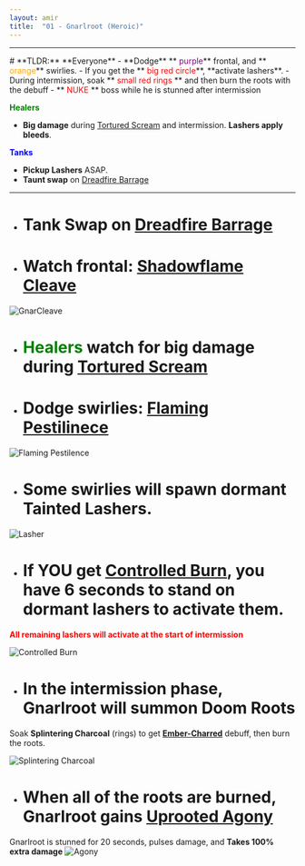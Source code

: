 ```yaml
---
layout: amir
title:  "01 - Gnarlroot (Heroic)"
---
```


<hr>
# **TLDR:**
**Everyone**
- **Dodge** **<span style="color:purple"> purple</span>** frontal, and **<span style="color:orange"> orange</span>** swirlies.
- If you get the **<span style="color:red"> big red circle</span>**, **activate lashers**.
- During intermission, soak **<span style="color:red"> small red rings </span>** and then burn the roots with the debuff
- **<span style="color:red"> NUKE </span>** boss while he is stunned after intermission

**<span style="color:Green"> Healers </span>** 
- **Big damage** during [Tortured Scream](https://ptr.wowdb.com/spells/422026-tortured-scream) and intermission. **Lashers apply bleeds**.

**<span style="color:blue"> Tanks </span>** 
- **Pickup Lashers** ASAP.
- **Taunt swap** on [Dreadfire Barrage](https://ptr.wowdb.com/spells/426108-dreadfire-barrage)

<hr>

- # **Tank Swap on** [Dreadfire Barrage](https://ptr.wowdb.com/spells/426108-dreadfire-barrage)

- # **Watch frontal:** [Shadowflame Cleave](https://ptr.wowdb.com/spells/422039-shadowflame-cleave)

![GnarCleave](https://cloud.stylenmedia.com/apps/sharingpath/michael/10000%20Personal/10000%20References/HoH/Assets/Gnarlroot/Gnar_Cleave.gif)

- # **<span style="color:green"> Healers </span>** watch for big damage during **[Tortured Scream](https://ptr.wowdb.com/spells/422026-tortured-scream)**

- # **Dodge swirlies:** [Flaming Pestilinece](https://ptr.wowdb.com/spells/429982-flaming-pestilenceu)

![Flaming Pestilence](/HoH/assets/Gnarlroot_FP.png)

- # Some swirlies will spawn dormant **Tainted Lashers**. 

![Lasher](/HoH/assets/Gnarlroot_Lasher.png)

- # If **YOU** get **[Controlled Burn](https://ptr.wowdb.com/spells/422091-controlled-burn)**, you have 6 seconds to stand on dormant lashers to activate them.
**<span style="color:red"> All remaining lashers will activate at the start of intermission </span>**

![Controlled Burn](https://cloud.stylenmedia.com/apps/sharingpath/michael/10000%20Personal/10000%20References/HoH/Assets/Gnarlroot/Gnar_ControlledBurn.gif)

- # In the intermission phase, Gnarlroot will summon **Doom Roots**
 Soak **Splintering Charcoal** (rings) to get **[Ember-Charred](https://ptr.wowdb.com/spells/425002-ember-charred)** debuff, then burn the roots.

![Splintering Charcoal](https://cloud.stylenmedia.com/apps/sharingpath/michael/10000%20Personal/10000%20References/HoH/Assets/Gnarlroot/Gnarlroot_Splinter.gif)

- # When all of the roots are burned, Gnarlroot gains [Uprooted Agony](https://ptr.wowdb.com/spells/430324-uprooted-agony)
Gnarlroot is stunned for 20 seconds, pulses damage, and **Takes 100% extra damage**
![Agony](https://cloud.stylenmedia.com/apps/sharingpath/michael/10000%20Personal/10000%20References/HoH/Assets/Gnarlroot/Gnar_Agony.gif)